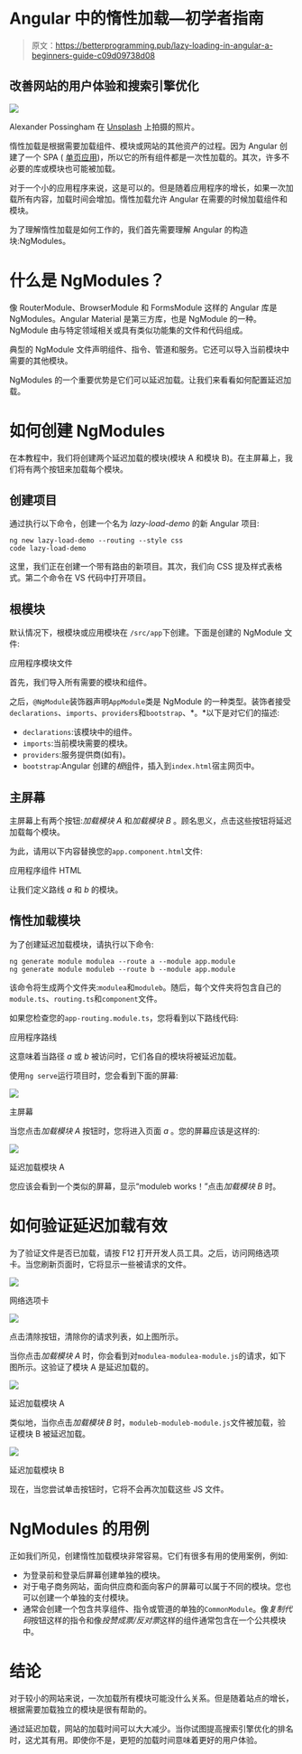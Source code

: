 # Angular 中的惰性加载—初学者指南

> 原文：<https://betterprogramming.pub/lazy-loading-in-angular-a-beginners-guide-c09d09738d08>

## 改善网站的用户体验和搜索引擎优化

![](img/ffb6bf389ae289c7289d8ba48dfe3cd3.png)

Alexander Possingham 在 [Unsplash](https://unsplash.com?utm_source=medium&utm_medium=referral) 上拍摄的照片。

惰性加载是根据需要加载组件、模块或网站的其他资产的过程。因为 Angular 创建了一个 SPA ( [单页应用](https://en.wikipedia.org/wiki/Single-page_application))，所以它的所有组件都是一次性加载的。其次，许多不必要的库或模块也可能被加载。

对于一个小的应用程序来说，这是可以的。但是随着应用程序的增长，如果一次加载所有内容，加载时间会增加。惰性加载允许 Angular 在需要的时候加载组件和模块。

为了理解惰性加载是如何工作的，我们首先需要理解 Angular 的构造块:NgModules。

# 什么是 NgModules？

像 RouterModule、BrowserModule 和 FormsModule 这样的 Angular 库是 NgModules。Angular Material 是第三方库，也是 NgModule 的一种。NgModule 由与特定领域相关或具有类似功能集的文件和代码组成。

典型的 NgModule 文件声明组件、指令、管道和服务。它还可以导入当前模块中需要的其他模块。

NgModules 的一个重要优势是它们可以延迟加载。让我们来看看如何配置延迟加载。

# 如何创建 NgModules

在本教程中，我们将创建两个延迟加载的模块(模块 A 和模块 B)。在主屏幕上，我们将有两个按钮来加载每个模块。

## 创建项目

通过执行以下命令，创建一个名为 *lazy-load-demo* 的新 Angular 项目:

```
ng new lazy-load-demo --routing --style css
code lazy-load-demo
```

这里，我们正在创建一个带有路由的新项目。其次，我们向 CSS 提及样式表格式。第二个命令在 VS 代码中打开项目。

## 根模块

默认情况下，根模块或应用模块在 `/src/app`下创建。下面是创建的 NgModule 文件:

应用程序模块文件

首先，我们导入所有需要的模块和组件。

之后，`@NgModule`装饰器声明`AppModule`类是 NgModule 的一种类型。装饰者接受`declarations`、`imports`、`providers`和`bootstrap`、*。*以下是对它们的描述:

*   `declarations`:该模块中的组件。
*   `imports`:当前模块需要的模块。
*   `providers`:服务提供商(如有)。
*   `bootstrap`:Angular 创建的*根*组件，插入到`index.html`宿主网页中。

## 主屏幕

主屏幕上有两个按钮:*加载模块 A* 和*加载模块 B* 。顾名思义，点击这些按钮将延迟加载每个模块。

为此，请用以下内容替换您的`app.component.html`文件:

应用程序组件 HTML

让我们定义路线 *a* 和 *b* 的模块。

## 惰性加载模块

为了创建延迟加载模块，请执行以下命令:

```
ng generate module modulea --route a --module app.module
ng generate module moduleb --route b --module app.module
```

该命令将生成两个文件夹:`modulea`和`moduleb`。随后，每个文件夹将包含自己的`module.ts`、`routing.ts`和`component`文件。

如果您检查您的`app-routing.module.ts`，您将看到以下路线代码:

应用程序路线

这意味着当路径 *a* 或 *b* 被访问时，它们各自的模块将被延迟加载。

使用`ng serve`运行项目时，您会看到下面的屏幕:

![](img/2a9dedfcce5ff142960897e262f7639e.png)

主屏幕

当您点击*加载模块 A* 按钮时，您将进入页面 *a* 。您的屏幕应该是这样的:

![](img/eb7bd656e27a562617a751cce9cb27c5.png)

延迟加载模块 A

您应该会看到一个类似的屏幕，显示“moduleb works！”点击*加载模块 B* 时。

# 如何验证延迟加载有效

为了验证文件是否已加载，请按 F12 打开开发人员工具。之后，访问网络选项卡。当您刷新页面时，它将显示一些被请求的文件。

![](img/d8e5e7ce79ead058e3585f9820a21495.png)

网络选项卡

![](img/afbf0a89de1dd5022ee59368067b89ef.png)

点击清除按钮，清除你的请求列表，如上图所示。

当你点击*加载模块 A* 时，你会看到对`modulea-modulea-module.js`的请求，如下图所示。这验证了模块 A 是延迟加载的。

![](img/b2105a202846d33bb89c75aa2de670d1.png)

延迟加载模块 A

类似地，当你点击*加载模块 B* 时，`moduleb-moduleb-module.js`文件被加载，验证模块 B 被延迟加载。

![](img/f9c85dcfcc1900060fbf7d9c5be3fddf.png)

延迟加载模块 B

现在，当您尝试单击按钮时，它将不会再次加载这些 JS 文件。

# NgModules 的用例

正如我们所见，创建惰性加载模块非常容易。它们有很多有用的使用案例，例如:

*   为登录前和登录后屏幕创建单独的模块。
*   对于电子商务网站，面向供应商和面向客户的屏幕可以属于不同的模块。您也可以创建一个单独的支付模块。
*   通常会创建一个包含共享组件、指令或管道的单独的`CommonModule`。像*复制代码*按钮这样的指令和像*投赞成票/反对票*这样的组件通常包含在一个公共模块中。

# 结论

对于较小的网站来说，一次加载所有模块可能没什么关系。但是随着站点的增长，根据需要加载独立的模块是很有帮助的。

通过延迟加载，网站的加载时间可以大大减少。当你试图提高搜索引擎优化的排名时，这尤其有用。即使你不是，更短的加载时间意味着更好的用户体验。